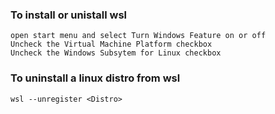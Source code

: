 ### To install or unistall wsl 
```
open start menu and select Turn Windows Feature on or off
Uncheck the Virtual Machine Platform checkbox
Uncheck the Windows Subsytem for Linux checkbox
```

### To uninstall a linux distro from wsl
```wsl --unregister <Distro>```